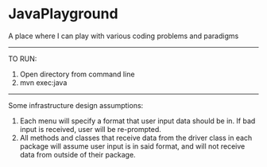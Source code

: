 # JavaPlayground
A place where I can play with various coding problems and paradigms


_____________________________
TO RUN:

1. Open directory from command line
2. mvn exec:java

_____________________________
Some infrastructure design assumptions:

1. Each menu will specify a format that user input data should be in. If bad input is received, user will be re-prompted.
2. All methods and classes that receive data from the driver class in each package will assume user input is in said format, and will not receive data from outside of their package.